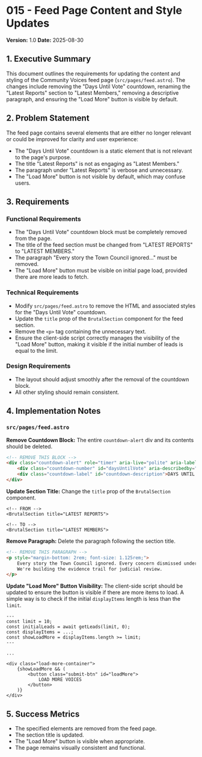 # 015 - Feed Page Content and Style Updates

**Version:** 1.0
**Date:** 2025-08-30

## 1. Executive Summary

This document outlines the requirements for updating the content and styling of the Community Voices feed page (`src/pages/feed.astro`). The changes include removing the "Days Until Vote" countdown, renaming the "Latest Reports" section to "Latest Members," removing a descriptive paragraph, and ensuring the "Load More" button is visible by default.

## 2. Problem Statement

The feed page contains several elements that are either no longer relevant or could be improved for clarity and user experience:
- The "Days Until Vote" countdown is a static element that is not relevant to the page's purpose.
- The title "Latest Reports" is not as engaging as "Latest Members."
- The paragraph under "Latest Reports" is verbose and unnecessary.
- The "Load More" button is not visible by default, which may confuse users.

## 3. Requirements

### Functional Requirements

- The "Days Until Vote" countdown block must be completely removed from the page.
- The title of the feed section must be changed from "LATEST REPORTS" to "LATEST MEMBERS."
- The paragraph "Every story the Town Council ignored..." must be removed.
- The "Load More" button must be visible on initial page load, provided there are more leads to fetch.

### Technical Requirements

- Modify `src/pages/feed.astro` to remove the HTML and associated styles for the "Days Until Vote" countdown.
- Update the `title` prop of the `BrutalSection` component for the feed section.
- Remove the `<p>` tag containing the unnecessary text.
- Ensure the client-side script correctly manages the visibility of the "Load More" button, making it visible if the initial number of leads is equal to the limit.

### Design Requirements

- The layout should adjust smoothly after the removal of the countdown block.
- All other styling should remain consistent.

## 4. Implementation Notes

### `src/pages/feed.astro`

**Remove Countdown Block:**
The entire `countdown-alert` div and its contents should be deleted.

```html
<!-- REMOVE THIS BLOCK -->
<div class="countdown-alert" role="timer" aria-live="polite" aria-label="Countdown to council vote">
    <div class="countdown-number" id="daysUntilVote" aria-describedby="countdown-description">--</div>
    <div class="countdown-label" id="countdown-description">DAYS UNTIL SEPTEMBER 15 VOTE</div>
</div>
```

**Update Section Title:**
Change the `title` prop of the `BrutalSection` component.

```astro
<!-- FROM -->
<BrutalSection title="LATEST REPORTS">

<!-- TO -->
<BrutalSection title="LATEST MEMBERS">
```

**Remove Paragraph:**
Delete the paragraph following the section title.

```html
<!-- REMOVE THIS PARAGRAPH -->
<p style="margin-bottom: 2rem; font-size: 1.125rem;">
    Every story the Town Council ignored. Every concern dismissed under Standing Order 1c. 
    We're building the evidence trail for judicial review.
</p>
```

**Update "Load More" Button Visibility:**
The client-side script should be updated to ensure the button is visible if there are more items to load. A simple way is to check if the initial `displayItems` length is less than the `limit`.

```astro
---
const limit = 10;
const initialLeads = await getLeads(limit, 0);
const displayItems = ...;
const showLoadMore = displayItems.length >= limit;
---

...

<div class="load-more-container">
    {showLoadMore && (
        <button class="submit-btn" id="loadMore">
            LOAD MORE VOICES
        </button>
    )}
</div>
```

## 5. Success Metrics

- The specified elements are removed from the feed page.
- The section title is updated.
- The "Load More" button is visible when appropriate.
- The page remains visually consistent and functional.
